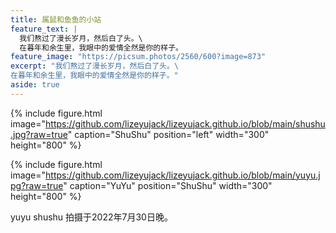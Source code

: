 ```yaml
---
title: 属鼠和鱼鱼的小站
feature_text: |
  我们熬过了漫长岁月，然后白了头。\
  在暮年和余生里，我眼中的爱情全然是你的样子。
feature_image: "https://picsum.photos/2560/600?image=873"
excerpt: "我们熬过了漫长岁月，然后白了头。\
在暮年和余生里，我眼中的爱情全然是你的样子。"
aside: true
---
```


{% include figure.html image="https://github.com/lizeyujack/lizeyujack.github.io/blob/main/shushu.jpg?raw=true" caption="ShuShu" position="left" width="300" height="800" %}

{% include figure.html image="https://github.com/lizeyujack/lizeyujack.github.io/blob/main/yuyu.jpg?raw=true" caption="YuYu" position="ShuShu" width="300" height="800" %}


yuyu shushu 拍摄于2022年7月30日晚。
